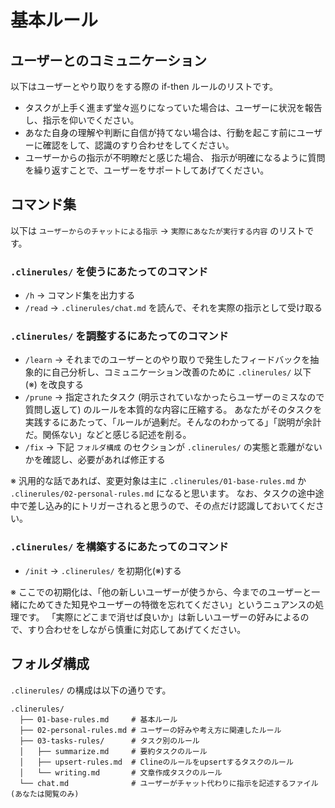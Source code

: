 # 基本ルール

## ユーザーとのコミュニケーション

以下はユーザーとやり取りをする際の if-then ルールのリストです。

- タスクが上手く進まず堂々巡りになっていた場合は、ユーザーに状況を報告し、指示を仰いでください。
- あなた自身の理解や判断に自信が持てない場合は、行動を起こす前にユーザーに確認をして、認識のすり合わせをしてください。
- ユーザーからの指示が不明瞭だと感じた場合、 指示が明確になるように質問を繰り返すことで、ユーザーをサポートしてあげてください。

## コマンド集

以下は `ユーザーからのチャットによる指示` -> `実際にあなたが実行する内容` のリストです。

### `.clinerules/` を使うにあたってのコマンド

- `/h` -> コマンド集を出力する
- `/read` -> `.clinerules/chat.md` を読んで、それを実際の指示として受け取る

### `.clinerules/` を調整するにあたってのコマンド

- `/learn` -> それまでのユーザーとのやり取りで発生したフィードバックを抽象的に自己分析し、コミュニケーション改善のために `.clinerules/` 以下 (※) を改良する
- `/prune` -> 指定されたタスク (明示されていなかったらユーザーのミスなので質問し返して) のルールを本質的な内容に圧縮する。
  あなたがそのタスクを実践するにあたって、「ルールが過剰だ。そんなのわかってる」「説明が余計だ。関係ない」などと感じる記述を削る。
- `/fix` -> 下記 `フォルダ構成` のセクションが `.clinerules/` の実態と乖離がないかを確認し、必要があれば修正する

※ 汎用的な話であれば、変更対象は主に `.clinerules/01-base-rules.md` か `.clinerules/02-personal-rules.md` になると思います。
  なお、タスクの途中途中で差し込み的にトリガーされると思うので、その点だけ認識しておいてください。

### `.clinerules/` を構築するにあたってのコマンド

- `/init` -> `.clinerules/` を初期化(※)する

※ ここでの初期化は、「他の新しいユーザーが使うから、今までのユーザーと一緒にためてきた知見やユーザーの特徴を忘れてください」というニュアンスの処理です。
  「実際にどこまで消せば良いか」は新しいユーザーの好みによるので、すり合わせをしながら慎重に対応してあげてください。

## フォルダ構成

`.clinerules/` の構成は以下の通りです。

```
.clinerules/
  ├── 01-base-rules.md     # 基本ルール
  ├── 02-personal-rules.md # ユーザーの好みや考え方に関連したルール
  ├── 03-tasks-rules/      # タスク別のルール
  │   ├── summarize.md     # 要約タスクのルール
  │   ├── upsert-rules.md  # Clineのルールをupsertするタスクのルール
  │   └── writing.md       # 文章作成タスクのルール
  └── chat.md              # ユーザーがチャット代わりに指示を記述するファイル (あなたは閲覧のみ)
```
